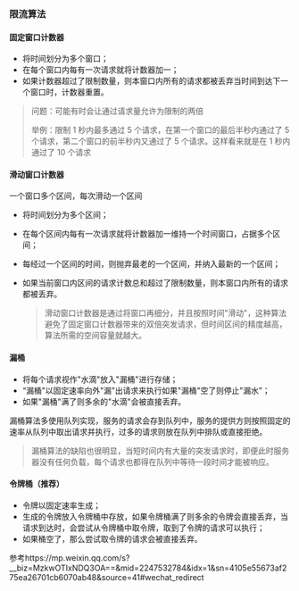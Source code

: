 ### 限流算法

#### 固定窗口计数器

- 将时间划分为多个窗口；
- 在每个窗口内每有一次请求就将计数器加一；
- 如果计数器超过了限制数量，则本窗口内所有的请求都被丢弃当时间到达下一个窗口时，计数器重置。

> 问题：可能有时会让通过请求量允许为限制的两倍 
>
>  举例：限制 1 秒内最多通过 5 个请求，在第一个窗口的最后半秒内通过了 5 个请求，第二个窗口的前半秒内又通过了 5 个请求。这样看来就是在 1 秒内通过了 10 个请求

#### 滑动窗口计数器

一个窗口多个区间，每次滑动一个区间

- 将时间划分为多个区间；

- 在每个区间内每有一次请求就将计数器加一维持一个时间窗口，占据多个区间；

- 每经过一个区间的时间，则抛弃最老的一个区间，并纳入最新的一个区间；

- 如果当前窗口内区间的请求计数总和超过了限制数量，则本窗口内所有的请求都被丢弃。

  > 滑动窗口计数器是通过将窗口再细分，并且按照时间"滑动"，这种算法避免了固定窗口计数器带来的双倍突发请求，但时间区间的精度越高，算法所需的空间容量就越大。

#### 漏桶 

- 将每个请求视作"水滴"放入"漏桶"进行存储；
- “漏桶"以固定速率向外"漏"出请求来执行如果"漏桶"空了则停止"漏水”；
- 如果"漏桶"满了则多余的"水滴"会被直接丢弃。

漏桶算法多使用队列实现，服务的请求会存到队列中，服务的提供方则按照固定的速率从队列中取出请求并执行，过多的请求则放在队列中排队或直接拒绝。

> 漏桶算法的缺陷也很明显，当短时间内有大量的突发请求时，即便此时服务器没有任何负载，每个请求也都得在队列中等待一段时间才能被响应。

#### 令牌桶（推荐）

- 令牌以固定速率生成；
- 生成的令牌放入令牌桶中存放，如果令牌桶满了则多余的令牌会直接丢弃，当请求到达时，会尝试从令牌桶中取令牌，取到了令牌的请求可以执行；
- 如果桶空了，那么尝试取令牌的请求会被直接丢弃。



参考https://mp.weixin.qq.com/s?__biz=MzkwOTIxNDQ3OA==&mid=2247532784&idx=1&sn=4105e55673af275ea26701cb6070ab48&source=41#wechat_redirect